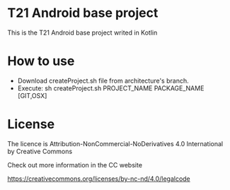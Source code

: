 # T21 Android base project

This is the T21 Android base project writed in Kotlin

# How to use

- Download createProject.sh file from architecture's branch.
- Execute: sh createProject.sh PROJECT_NAME PACKAGE_NAME [GIT,OSX]

# License

The licence is Attribution-NonCommercial-NoDerivatives 4.0 International by Creative Commons

Check out more information in the CC website

https://creativecommons.org/licenses/by-nc-nd/4.0/legalcode

